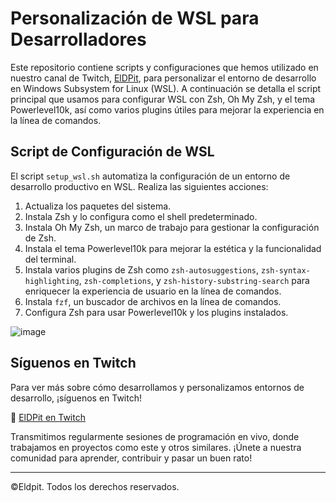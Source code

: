 # Personalización de WSL para Desarrolladores

Este repositorio contiene scripts y configuraciones que hemos utilizado en nuestro canal de Twitch, [ElDPit](https://www.twitch.tv/eldpit), para personalizar el entorno de desarrollo en Windows Subsystem for Linux (WSL). A continuación se detalla el script principal que usamos para configurar WSL con Zsh, Oh My Zsh, y el tema Powerlevel10k, así como varios plugins útiles para mejorar la experiencia en la línea de comandos.

## Script de Configuración de WSL

El script `setup_wsl.sh` automatiza la configuración de un entorno de desarrollo productivo en WSL. Realiza las siguientes acciones:

1. Actualiza los paquetes del sistema.
2. Instala Zsh y lo configura como el shell predeterminado.
3. Instala Oh My Zsh, un marco de trabajo para gestionar la configuración de Zsh.
4. Instala el tema Powerlevel10k para mejorar la estética y la funcionalidad del terminal.
5. Instala varios plugins de Zsh como `zsh-autosuggestions`, `zsh-syntax-highlighting`, `zsh-completions`, y `zsh-history-substring-search` para enriquecer la experiencia de usuario en la línea de comandos.
6. Instala `fzf`, un buscador de archivos en la línea de comandos.
7. Configura Zsh para usar Powerlevel10k y los plugins instalados.


![image](https://github.com/Eldpit/WSL-ELDPIT/assets/157283398/2bb24199-f630-4acf-aa96-12092d1505e6)


## Síguenos en Twitch
Para ver más sobre cómo desarrollamos y personalizamos entornos de desarrollo, ¡síguenos en Twitch!

🔴 [ElDPit en Twitch](https://www.twitch.tv/eldpit)

Transmitimos regularmente sesiones de programación en vivo, donde trabajamos en proyectos como este y otros similares. ¡Únete a nuestra comunidad para aprender, contribuir y pasar un buen rato!

---

©Eldpit. Todos los derechos reservados.
